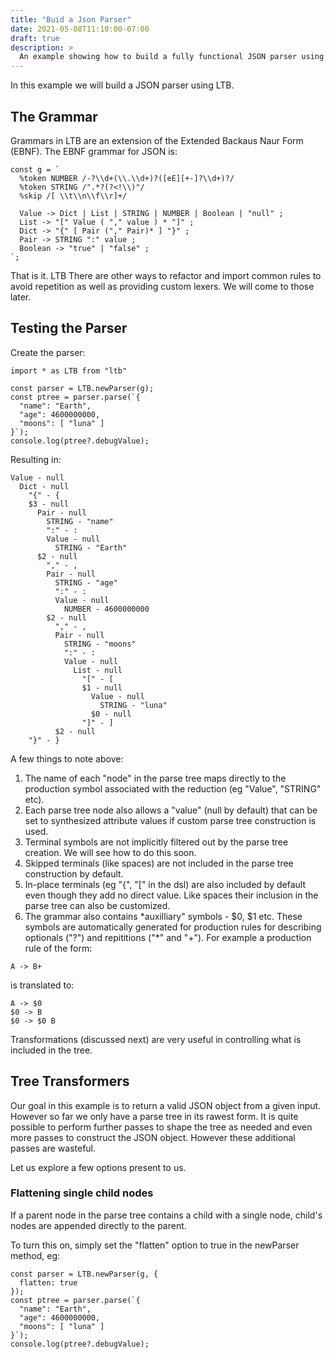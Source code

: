 ```yaml
---
title: "Buid a Json Parser"
date: 2021-05-08T11:10:00-07:00
draft: true
description: >
  An example showing how to build a fully functional JSON parser using the LTB.
---
```


In this example we will build a JSON parser using LTB.

## The Grammar

Grammars in LTB are an extension of the Extended Backaus Naur Form (EBNF).   The EBNF grammar for JSON is:

```
const g = `
  %token NUMBER /-?\\d+(\\.\\d+)?([eE][+-]?\\d+)?/
  %token STRING /".*?(?<!\\)"/
  %skip /[ \\t\\n\\f\\r]+/
  
  Value -> Dict | List | STRING | NUMBER | Boolean | "null" ;
  List -> "[" Value ( "," value ) * "]" ;
  Dict -> "{" [ Pair ("," Pair)* ] "}" ;
  Pair -> STRING ":" value ;
  Boolean -> "true" | "false" ;
`;
```


That is it.  LTB There are other ways to refactor and import common rules to avoid repetition as well as providing custom lexers.  We will come to those later.

## Testing the Parser

Create the parser:

```
import * as LTB from "ltb"

const parser = LTB.newParser(g);
const ptree = parser.parse(`{
  "name": "Earth",                                                                          
  "age": 4600000000,                                                                        
  "moons": [ "luna" ]
}`);
console.log(ptree?.debugValue);
```

Resulting in:

```
Value - null
  Dict - null
    "{" - {
    $3 - null
      Pair - null
        STRING - "name"
        ":" - :
        Value - null
          STRING - "Earth"
      $2 - null
        "," - ,
        Pair - null
          STRING - "age"
          ":" - :
          Value - null
            NUMBER - 4600000000
        $2 - null
          "," - ,
          Pair - null
            STRING - "moons"
            ":" - :
            Value - null
              List - null
                "[" - [
                $1 - null
                  Value - null
                    STRING - "luna"
                  $0 - null
                "]" - ]
          $2 - null
    "}" - }
```

A few things to note above:

1. The name of each "node" in the parse tree maps directly to the production symbol associated with the reduction (eg "Value", "STRING" etc).
2. Each parse tree node also allows a "value" (null by default) that can be set to synthesized attribute values if custom parse tree construction is used.
3. Terminal symbols are not implicitly filtered out by the parse tree creation.   We will see how to do this soon.
4. Skipped terminals (like spaces) are not included in the parse tree construction by default.
5. In-place terminals (eg "{", "[" in the dsl) are also included by default even though they add no direct value.  Like spaces their inclusion in the parse tree can also be customized.
6. The grammar also contains *auxilliary" symbols - $0, $1 etc.  These symbols are automatically generated for production rules for describing optionals ("?") and repititions ("\*" and "+").   For example a production rule of the form:

```
A -> B+
```

is translated to:

```
A -> $0
$0 -> B
$0 -> $0 B
```

Transformations (discussed next) are very useful in controlling what is included in the tree.

## Tree Transformers

Our goal in this example is to return a valid JSON object from a given input.   However so far we only have a parse tree in its rawest form.  It is quite possible to perform further passes to shape the tree as needed and even more passes to construct the JSON object.  However these additional passes are wasteful.

Let us explore a few options present to us.

### Flattening single child nodes

If a parent node in the parse tree contains a child with a single node, child's nodes are appended directly to the parent.

To turn this on, simply set the "flatten" option to true in the newParser method, eg:

```
const parser = LTB.newParser(g, {
  flatten: true
});
const ptree = parser.parse(`{
  "name": "Earth",                                                                          
  "age": 4600000000,                                                                        
  "moons": [ "luna" ]
}`);
console.log(ptree?.debugValue);
```


